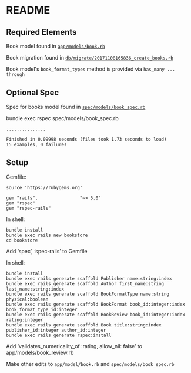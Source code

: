 # README

## Required Elements

Book model found in [`app/models/book.rb`](https://github.com/bwhite-mdsol/bookstore/blob/master/app/models/book.rb)

Book migration found in [`db/migrate/20171108165836_create_books.rb`](https://github.com/bwhite-mdsol/bookstore/blob/master/db/migrate/20171108165836_create_books.rb)

Book model's `book_format_types` method is provided via `has_many ... through`

## Optional Spec

Spec for books model found in [`spec/models/book_spec.rb`](https://github.com/bwhite-mdsol/bookstore/blob/master/spec/models/book_spec.rb)

bundle exec rspec spec/models/book_spec.rb
```
...............

Finished in 0.09998 seconds (files took 1.73 seconds to load)
15 examples, 0 failures
```

## Setup

Gemfile:
```
source 'https://rubygems.org'

gem "rails",                "~> 5.0"
gem "rspec"
gem "rspec-rails"
```

In shell:
```
bundle install
bundle exec rails new bookstore
cd bookstore
````

Add ‘spec’, ‘spec-rails’ to Gemfile

In shell:
```
bundle install
bundle exec rails generate scaffold Publisher name:string:index
bundle exec rails generate scaffold Author first_name:string last_name:string:index
bundle exec rails generate scaffold BookFormatType name:string physical:boolean
bundle exec rails generate scaffold BookFormat book_id:integer:index book_format_type_id:integer
bundle exec rails generate scaffold BookReview book_id:integer:index rating:integer
bundle exec rails generate scaffold Book title:string:index publisher_id:integer author_id:integer
bundle exec rails generate rspec:install
```

Add ‘validates_numericality_of :rating, allow_nil: false’ to app/models/book_review.rb

Make other edits to `app/model/book.rb` and `spec/models/book_spec.rb`

